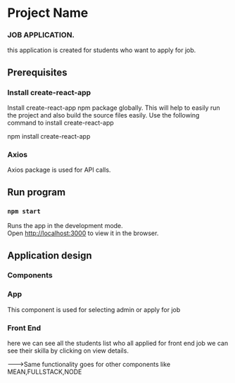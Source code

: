 # Project Name

### JOB APPLICATION.

this application is created for students who want to apply for job.

## Prerequisites

### Install create-react-app

Install create-react-app npm package globally. This will help to easily run the project and also build the source files easily. Use the following command to install create-react-app

npm install create-react-app


### Axios

Axios package is used for API calls.

## Run program

### `npm start`

Runs the app in the development mode.\
Open [http://localhost:3000](http://localhost:3000) to view it in the browser.

## Application design

### Components

### App 

This component is used for selecting admin or apply for job

### Front End 

here we can see all the students list who all applied for front end job we can see their skilla by clicking on view details.

--->Same functionality goes for other components like MEAN,FULLSTACK,NODE

